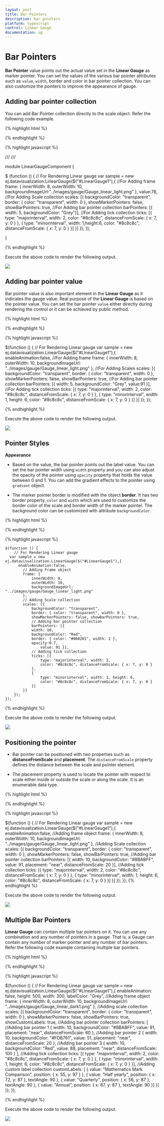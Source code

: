 ```yaml
---
layout: post
title: Bar-Pointers
description: bar pointers
platform: typescript
control: Linear Gauge
documentation: ug
---
```


# Bar Pointers

**Bar Pointer** value points out the actual value set in the **Linear Gauge** as marker pointer. You can set the values of the various bar pointer attributes such as `value`, `width`, border and color in bar pointer collection. You can also customize the pointers to improve the appearance of gauge.

## Adding bar pointer collection

You can add Bar Pointer collection directly to the scale object. Refer the following code example.


{% highlight html %}

<div id="LinearGauge1"></div>

{% endhighlight %}


{% highlight javascript %}

/// <reference path="../tsfiles/jquery.d.ts"></reference>
/// <reference path="../tsfiles/ej.web.all.d.ts"></reference>

module LinearGaugeComponent {

$ (function () {
        // For Rendering Linear gauge
       var sample = new ej.datavisualization.LinearGauge($("#LinearGauge1"),{
            //For Adding frame
            frame: {
                innerWidth: 8,
                outerWidth: 10,
                backgroundImageUrl:"../images/gauge/Gauge_linear_light.png"
            },
            value:78,
            //For Adding Scale collection
            scales: [{
                backgroundColor: "transparent",
                border: { color: "transparent", width: 0 },
                showMarkerPointers: false, showBarPointers: true,
                //For Adding bar pointer collection
                barPointers: [{ width: 5, backgroundColor: "Grey"}],
                //For Adding tick collection
                ticks: [{ type: "majorinterval", width: 2,
                    color: "#8c8c8c", distanceFromScale: { x: 7, y: 0 } },
                { type: "minorinterval", width: 1,height:6,
                    color: "#8c8c8c", distanceFromScale: { x: 7, y: 0 } }]
            }]
        });
});

}

{% endhighlight %}



Execute the above code to render the following output.


![](Bar-Pointers_images/Bar-Pointers_img1.png)



## Adding bar pointer value

Bar pointer value is also important element in the **Linear Gauge** as it indicates the gauge value. Real purpose of the **Linear Gauge** is based on the pointer value. You can set the bar pointer `value` either directly during rendering the control or it can be achieved by public method.



{% highlight html %}

<div id="LinearGauge1"></div>

{% endhighlight %}


{% highlight javascript %}

 $(function () {
        // For Rendering Linear gauge
       var sample = new ej.datavisualization.LinearGauge($("#LinearGauge1"),{
           enableAnimation:false,
            //For Adding frame
            frame: {
                innerWidth: 8,
                outerWidth: 10,
                backgroundImageUrl: "../images/gauge/Gauge_linear_light.png"
            },
            //For Adding Scales
            scales: [{
                backgroundColor: "transparent",
                border: { color: "transparent", width: 0 },
                showMarkerPointers: false, showBarPointers: true,
                //For Adding bar pointer collection
                barPointers: [{
                    width: 5,
                    backgroundColor: "Grey",
                value:91
                }],
                //For Adding tick collection
                ticks: [{
                    type: "majorinterval", width: 2,
                    color: "#8c8c8c", distanceFromScale: { x: 7, y: 0 }
                },
                {
                    type: "minorinterval", width: 1, height: 6,
                    color: "#8c8c8c", distanceFromScale: { x: 7, y: 0 }
                }]
            }]
        });
    });


{% endhighlight %}



Execute the above code to render the following output.

![](Bar-Pointers_images/Bar-Pointers_img2.png)

## Pointer Styles

**Appearance**

* Based on the value, the bar pointer points out the label value. You can set the bar pointer width using `width` property and you can also adjust the opacity of the pointer using `opacity` property that holds the value between 0 and 1. You can add the gradient effects to the pointer using `gradient` object. 

* The marker pointer border is modified with the object **border**. It has two border property, `color` and `width` which are used to customize the border color of the scale and border width of the marker pointer. The background color can be customized with attribute `backgroundColor`.


{% highlight html %}

<div id="LinearGauge1"></div>

{% endhighlight %}


{% highlight javascript %}


    $(function () {
        // For Rendering Linear gauge
      var sample = new ej.datavisualization.LinearGauge($("#LinearGauge1"),{
          enableAnimation:false,
            // Adding Frame object
            frame: {
                innerWidth: 8,
                outerWidth: 10,
                backgroundImageUrl: "../images/gauge/Gauge_linear_light.png"
            },
            // Adding Scale collection
            scales: [{
                backgroundColor: "transparent",
                border: { color: "transparent", width: 0 },
                showMarkerPointers: false, showBarPointers: true,
                // Adding bar pointer collection
                barPointers: [{
                width: 10,
                backgroundColor: "Red",
                border: { color: "#860201", width: 2 },
                opacity:0.7,
                    value: 91 }],
                // Adding tick collection
                ticks: [{
                    type: "majorinterval", width: 2,
                    color: "#8c8c8c", distanceFromScale: { x: 7, y: 0 }
                },
                {
                    type: "minorinterval", width: 1, height: 6,
                    color: "#8c8c8c", distanceFromScale: { x: 7, y: 0 }
                }]
            }]
        });
    });

{% endhighlight %}



Execute the above code to render the following output.



![](Bar-Pointers_images/Bar-Pointers_img3.png)

## Positioning the pointer	

* Bar pointer can be positioned with two properties such as **distanceFromScale** and **placement**. The `distanceFromScale` property defines the distance between the scale and pointer element. 

* The placement property is used to locate the pointer with respect to scale either inside or outside the scale or along the scale. It is an enumerable data type.


{% highlight html %}

<div id="LinearGauge1"></div>

{% endhighlight %}

{% highlight javascript %}

$(function () {
        // For Rendering Linear gauge
       var sample = new ej.datavisualization.LinearGauge($("#LinearGauge1"),{
           enableAnimation:false,
            //Adding frame object
            frame: {
                innerWidth: 8,
                outerWidth: 10,
                backgroundImageUrl: "../images/gauge/Gauge_linear_light.png"
            },
            //Adding Scale collection
            scales: [{
                backgroundColor: "transparent",
                border: { color: "transparent", width: 0 },
                showMarkerPointers: false, showBarPointers: true,
                //Adding bar pointer collection
                barPointers: [{
                    width: 10,
                    backgroundColor: "#8BABFF",
                    value: 91,
                placement: "near",
                distanceFromScale: 20
                }],
                //Adding tick collection
                ticks: [{
                    type: "majorinterval", width: 2,
                    color: "#8c8c8c", distanceFromScale: { x: 7, y: 0 }
                },
                {
                    type: "minorinterval", width: 1, height: 6,
                    color: "#8c8c8c", distanceFromScale: { x: 7, y: 0 }
                }]
            }]
        });
    });
{% endhighlight %}



Execute the above code to render the following output.


![](Bar-Pointers_images/Bar-Pointers_img4.png)

## Multiple Bar Pointers

**Linear Gauge** can contain multiple bar pointers on it. You can use any combination and any number of pointers in a gauge. That is, a Gauge can contain any number of marker pointer and any number of bar pointers. Refer the following code example containing multiple bar pointers.

{% highlight html %}

<div id="LinearGauge1"></div>

{% endhighlight %}

{% highlight javascript %}

 $(function () {
        // For Rendering Linear gauge
       var sample = new ej.datavisualization.LinearGauge($("#LinearGauge1"),{
            enableAnimation: false, height: 500,
            width: 300, labelColor: "Grey",
            //Adding frame object
            frame: {
                innerWidth: 8,
                outerWidth: 10,
                backgroundImageUrl: "../images/gauge/Gauge_linear_dark1.png"
            },
            //Adding scale collection
            scales: [{
                backgroundColor: "transparent",
                border: { color: "transparent", width: 0 },
                showMarkerPointers: false, showBarPointers: true, showCustomLabels: true,
                //Adding bar pointer collection
                barPointers: [
                //Adding bar pointer 1
                {
                    width: 10, backgroundColor: "#8BABFF",
                    value: 91, placement: "near", distanceFromScale: 60
                },
                //Adding bar pointer 2
                {
                    width: 10, backgroundColor: "#FDB761", value: 51,
                    placement: "near", distanceFromScale: 20
                },
                //Adding bar pointer 3
                {
                    width: 10, backgroundColor: "Red", value: 88,
                    placement: "near", distanceFromScale: 100
                }
                ],
                //Adding tick collection
                ticks: [{
                    type: "majorinterval", width: 2,
                    color: "#8c8c8c", distanceFromScale: { x: 7, y: 0 }
                },
                {
                    type: "minorinterval", width: 1, height: 6,
                    color: "#8c8c8c", distanceFromScale: { x: 7, y: 0 }
                }],
                //Adding custom label collection
                customLabels: [
                {
                    value: "Mathematics Mark Comparison",
                    position: { x: 55, y: 97 }
                },
                { value: "Half yearly", position: { x: 72, y: 87 }, textAngle: 90 },
                { value: "Quarterly", position: { x: 56, y: 87 }, textAngle: 90 },
                { value: "Annual", position: { x: 87, y: 87 }, textAngle: 90 }]
            }]
        });
    });

{% endhighlight %}



Execute the above code to render the following output.


![](Bar-Pointers_images/Bar-Pointers_img5.png)

